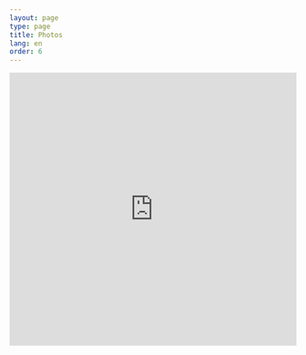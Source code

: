 ```yaml
---
layout: page
type: page
title: Photos
lang: en
order: 6
---
```


<dive>

<p>
<iframe src="http://www.flickr.com/photos/58576587@N02/24498000012/player/" width="100%" height="480" frameborder="0" allowfullscreen webkitallowfullscreen mozallowfullscreen oallowfullscreen msallowfullscreen></iframe>
</p>

</div>
